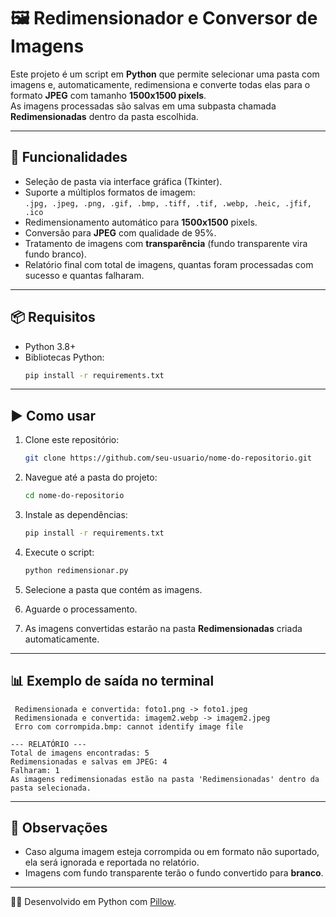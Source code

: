 # 🖼️ Redimensionador e Conversor de Imagens

Este projeto é um script em **Python** que permite selecionar uma pasta com imagens e, automaticamente, redimensiona e converte todas elas para o formato **JPEG** com tamanho **1500x1500 pixels**.  
As imagens processadas são salvas em uma subpasta chamada **Redimensionadas** dentro da pasta escolhida.

---

## 🚀 Funcionalidades
- Seleção de pasta via interface gráfica (Tkinter).  
- Suporte a múltiplos formatos de imagem:  
  `.jpg, .jpeg, .png, .gif, .bmp, .tiff, .tif, .webp, .heic, .jfif, .ico`  
- Redimensionamento automático para **1500x1500** pixels.  
- Conversão para **JPEG** com qualidade de 95%.  
- Tratamento de imagens com **transparência** (fundo transparente vira fundo branco).  
- Relatório final com total de imagens, quantas foram processadas com sucesso e quantas falharam.  

---

## 📦 Requisitos
- Python 3.8+  
- Bibliotecas Python:
  ```bash
  pip install -r requirements.txt
  ```

---

## ▶️ Como usar
1. Clone este repositório:
   ```bash
   git clone https://github.com/seu-usuario/nome-do-repositorio.git
   ```

2. Navegue até a pasta do projeto:
   ```bash
   cd nome-do-repositorio
   ```

3. Instale as dependências:
   ```bash
   pip install -r requirements.txt
   ```

4. Execute o script:
   ```bash
   python redimensionar.py
   ```

5. Selecione a pasta que contém as imagens.  
6. Aguarde o processamento.  
7. As imagens convertidas estarão na pasta **Redimensionadas** criada automaticamente.  

---

## 📊 Exemplo de saída no terminal
```
 Redimensionada e convertida: foto1.png -> foto1.jpeg
 Redimensionada e convertida: imagem2.webp -> imagem2.jpeg
 Erro com corrompida.bmp: cannot identify image file

--- RELATÓRIO ---
Total de imagens encontradas: 5
Redimensionadas e salvas em JPEG: 4
Falharam: 1
As imagens redimensionadas estão na pasta 'Redimensionadas' dentro da pasta selecionada.
```

---

## 📝 Observações
- Caso alguma imagem esteja corrompida ou em formato não suportado, ela será ignorada e reportada no relatório.  
- Imagens com fundo transparente terão o fundo convertido para **branco**.  

---

👨‍💻 Desenvolvido em Python com [Pillow](https://python-pillow.org/).

